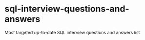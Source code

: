# sql-interview-questions-and-answers
Most targeted up-to-date SQL interview questions and answers list
